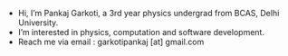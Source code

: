 - Hi, I’m Pankaj Garkoti, a 3rd year physics undergrad from BCAS, Delhi University.
- I’m interested in physics, computation and software development.
- Reach me via email : garkotipankaj [at] gmail.com
